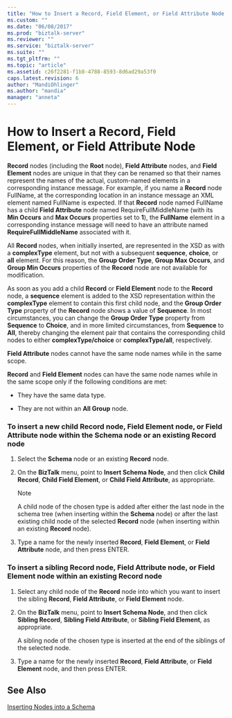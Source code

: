 ```yaml
---
title: "How to Insert a Record, Field Element, or Field Attribute Node | Microsoft Docs"
ms.custom: ""
ms.date: "06/08/2017"
ms.prod: "biztalk-server"
ms.reviewer: ""
ms.service: "biztalk-server"
ms.suite: ""
ms.tgt_pltfrm: ""
ms.topic: "article"
ms.assetid: c26f2281-f1b8-4788-8593-8d6ad29a53f0
caps.latest.revision: 6
author: "MandiOhlinger"
ms.author: "mandia"
manager: "anneta"
---
```

# How to Insert a Record, Field Element, or Field Attribute Node
**Record** nodes (including the **Root** node), **Field Attribute** nodes, and **Field Element** nodes are unique in that they can be renamed so that their names represent the names of the actual, custom-named elements in a corresponding instance message. For example, if you name a **Record** node FullName, at the corresponding location in an instance message an XML element named FullName is expected. If that **Record** node named FullName has a child **Field Attribute** node named RequireFullMiddleName (with its **Min Occurs** and **Max Occurs** properties set to **1**), the **FullName** element in a corresponding instance message will need to have an attribute named **RequireFullMiddleName** associated with it.  
  
 All **Record** nodes, when initially inserted, are represented in the XSD as with a **complexType** element, but not with a subsequent **sequence**, **choice**, or **all** element. For this reason, the **Group Order Type**, **Group Max Occurs**, and **Group Min Occurs** properties of the **Record** node are not available for modification.  
  
 As soon as you add a child **Record** or **Field Element** node to the **Record** node, a **sequence** element is added to the XSD representation within the **complexType** element to contain this first child node, and the **Group Order Type** property of the **Record** node shows a value of **Sequence**. In most circumstances, you can change the **Group Order Type** property from **Sequence** to **Choice**, and in more limited circumstances, from **Sequence** to **All**, thereby changing the element pair that contains the corresponding child nodes to either **complexType/choice** or **complexType/all**, respectively.  
  
 **Field Attribute** nodes cannot have the same node names while in the same scope.  
  
 **Record** and **Field Element** nodes can have the same node names while in the same scope only if the following conditions are met:  
  
-   They have the same data type.  
  
-   They are not within an **All Group** node.  
  
### To insert a new child Record node, Field Element node, or Field Attribute node within the Schema node or an existing Record node  
  
1.  Select the **Schema** node or an existing **Record** node.  
  
2.  On the **BizTalk** menu, point to **Insert Schema Node**, and then click **Child Record**, **Child Field Element**, or **Child Field Attribute**, as appropriate.  
  
    > [!NOTE]
    >  A child node of the chosen type is added after either the last node in the schema tree (when inserting within the **Schema** node) or after the last existing child node of the selected **Record** node (when inserting within an existing **Record** node).  
  
3.  Type a name for the newly inserted **Record**, **Field Element**, or **Field Attribute** node, and then press ENTER.  
  
### To insert a sibling Record node, Field Attribute node, or Field Element node within an existing Record node  
  
1.  Select any child node of the **Record** node into which you want to insert the sibling **Record**, **Field Attribute**, or **Field Element** node.  
  
2.  On the **BizTalk** menu, point to **Insert Schema Node**, and then click **Sibling Record**, **Sibling Field Attribute**, or **Sibling Field Element**, as appropriate.  
  
     A sibling node of the chosen type is inserted at the end of the siblings of the selected node.  
  
3.  Type a name for the newly inserted **Record**, **Field Attribute**, or **Field Element** node, and then press ENTER.  
  
## See Also  
 [Inserting Nodes into a Schema](../core/inserting-nodes-into-a-schema.md)